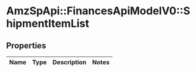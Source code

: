 # AmzSpApi::FinancesApiModelV0::ShipmentItemList

## Properties
Name | Type | Description | Notes
------------ | ------------- | ------------- | -------------

